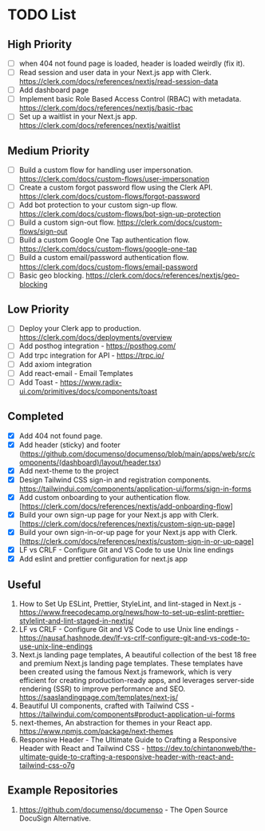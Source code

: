 # TODO List

## High Priority

- [ ] when 404 not found page is loaded, header is loaded weirdly (fix it).
- [ ] Read session and user data in your Next.js app with Clerk. https://clerk.com/docs/references/nextjs/read-session-data
- [ ] Add dashboard page
- [ ] Implement basic Role Based Access Control (RBAC) with metadata. https://clerk.com/docs/references/nextjs/basic-rbac
- [ ] Set up a waitlist in your Next.js app. https://clerk.com/docs/references/nextjs/waitlist

## Medium Priority

- [ ] Build a custom flow for handling user impersonation. https://clerk.com/docs/custom-flows/user-impersonation
- [ ] Create a custom forgot password flow using the Clerk API. https://clerk.com/docs/custom-flows/forgot-password
- [ ] Add bot protection to your custom sign-up flow. https://clerk.com/docs/custom-flows/bot-sign-up-protection
- [ ] Build a custom sign-out flow. https://clerk.com/docs/custom-flows/sign-out
- [ ] Build a custom Google One Tap authentication flow. https://clerk.com/docs/custom-flows/google-one-tap
- [ ] Build a custom email/password authentication flow. https://clerk.com/docs/custom-flows/email-password
- [ ] Basic geo blocking. https://clerk.com/docs/references/nextjs/geo-blocking

## Low Priority

- [ ] Deploy your Clerk app to production. https://clerk.com/docs/deployments/overview
- [ ] Add posthog integration - https://posthog.com/
- [ ] Add trpc integration for API - https://trpc.io/
- [ ] Add axiom integration
- [ ] Add react-email - Email Templates
- [ ] Add Toast - https://www.radix-ui.com/primitives/docs/components/toast

## Completed

- [x] Add 404 not found page.
- [x] Add header (sticky) and footer (https://github.com/documenso/documenso/blob/main/apps/web/src/components/(dashboard)/layout/header.tsx)
- [x] Add next-theme to the project
- [x] Design Tailwind CSS sign-in and registration components. https://tailwindui.com/components/application-ui/forms/sign-in-forms
- [x] Add custom onboarding to your authentication flow.[https://clerk.com/docs/references/nextjs/add-onboarding-flow]
- [x] Build your own sign-up page for your Next.js app with Clerk. [https://clerk.com/docs/references/nextjs/custom-sign-up-page]
- [x] Build your own sign-in-or-up page for your Next.js app with Clerk. [https://clerk.com/docs/references/nextjs/custom-sign-in-or-up-page]
- [x] LF vs CRLF - Configure Git and VS Code to use Unix line endings
- [x] Add eslint and prettier configuration for next.js app

## Useful

1. How to Set Up ESLint, Prettier, StyleLint, and lint-staged in Next.js - https://www.freecodecamp.org/news/how-to-set-up-eslint-prettier-stylelint-and-lint-staged-in-nextjs/
2. LF vs CRLF - Configure Git and VS Code to use Unix line endings - https://nausaf.hashnode.dev/lf-vs-crlf-configure-git-and-vs-code-to-use-unix-line-endings
3. Next.js landing page templates, A beautiful collection of the best 18 free and premium Next.js landing page templates. These templates have been created using the famous Next.js framework, which is very efficient for creating production-ready apps, and leverages server-side rendering (SSR) to improve performance and SEO. https://saaslandingpage.com/templates/next-js/
4. Beautiful UI components, crafted with Tailwind CSS - https://tailwindui.com/components#product-application-ui-forms
5. next-themes, An abstraction for themes in your React app. https://www.npmjs.com/package/next-themes
6. Responsive Header - The Ultimate Guide to Crafting a Responsive Header with React and Tailwind CSS - https://dev.to/chintanonweb/the-ultimate-guide-to-crafting-a-responsive-header-with-react-and-tailwind-css-o7g

## Example Repositories

1. https://github.com/documenso/documenso - The Open Source DocuSign Alternative.
